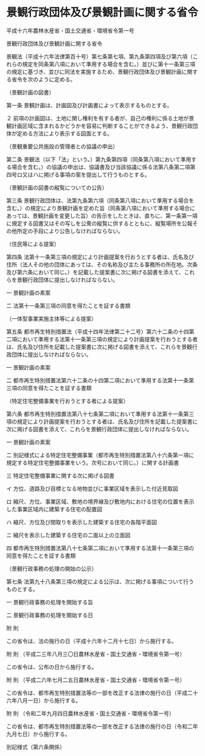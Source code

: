# 景観行政団体及び景観計画に関する省令

平成十六年農林水産省・国土交通省・環境省令第一号

景観行政団体及び景観計画に関する省令

景観法（平成十六年法律第百十号）第七条第七項、第九条第四項及び第六項（これらの規定を同条第八項において準用する場合を含む。）並びに第十一条第三項の規定に基づき、並びに同法を実施するため、景観行政団体及び景観計画に関する省令を次のように定める。

（景観計画の図書）

第一条 景観計画は、計画図及び計画書によって表示するものとする。

２ 前項の計画図は、土地に関し権利を有する者が、自己の権利に係る土地が景観計画区域に含まれるかどうかを容易に判断することができるよう、景観行政団体が定める方法により表示する図面とする。

（景観重要公共施設の管理者との協議の申出）

第二条 景観法（以下「法」という。）第九条第四項（同条第八項において準用する場合を含む。）の協議の申出は、協議書及び当該協議に係る法第八条第二項第四号ロ又はハに掲げる事項の案を提出して行うものとする。

（景観計画の図書の縦覧についての公告）

第三条 景観行政団体は、法第九条第六項（同条第八項において準用する場合を含む。）の規定により景観計画を定めた旨（同条第八項において準用する場合にあっては、景観計画を変更した旨）の告示をしたときは、直ちに、第一条第一項に規定する図書又はその写しを公衆の縦覧に供するとともに、縦覧場所を公報その他所定の手段により公告しなければならない。

（住民等による提案）

第四条 法第十一条第三項の規定により計画提案を行おうとする者は、氏名及び住所（法人その他の団体にあっては、その名称及び主たる事務所の所在地。次条及び第六条において同じ。）を記載した提案書に次に掲げる図書を添えて、これらを景観行政団体に提出しなければならない。

一 景観計画の素案

二 法第十一条第三項の同意を得たことを証する書類

（一体型事業実施主体等による提案）

第五条 都市再生特別措置法（平成十四年法律第二十二号）第六十二条の十四第二項において準用する法第十一条第三項の規定により計画提案を行おうとする者は、氏名及び住所を記載した提案書に次に掲げる図書を添えて、これらを景観行政団体に提出しなければならない。

一 景観計画の素案

二 都市再生特別措置法第六十二条の十四第二項において準用する法第十一条第三項の同意を得たことを証する書類

（特定住宅整備事業を行おうとする者による提案）

第六条 都市再生特別措置法第八十七条第二項において準用する法第十一条第三項の規定により計画提案を行おうとする者は、氏名及び住所を記載した提案書に次に掲げる図書を添えて、これらを景観行政団体に提出しなければならない。

一 景観計画の素案

二 別記様式による特定住宅整備事業（都市再生特別措置法第八十六条第一項に規定する特定住宅整備事業をいう。次号において同じ。）に関する計画書

三 特定住宅整備事業に関する次に掲げる図書

イ 方位、道路及び目標となる地物並びに事業区域を表示した付近見取図

ロ 縮尺、方位、事業区域、敷地の境界線及び敷地内における住宅の位置を表示した事業区域内に建築する住宅の配置図

ハ 縮尺、方位及び間取りを表示した建築する住宅の各階平面図

ニ 縮尺を表示した建築する住宅の二面以上の立面図

四 都市再生特別措置法第八十七条第二項において準用する法第十一条第三項の同意を得たことを証する書類

（景観行政事務の処理の開始の公示）

第七条 法第九十八条第三項の規定による公示は、次に掲げる事項について行うものとする。

一 景観行政事務の処理を開始する旨

二 景観行政事務の処理を開始する日

附 則

この省令は、法の施行の日（平成十六年十二月十七日）から施行する。

附 則 （平成二三年八月三〇日農林水産省・国土交通省・環境省令第一号）

この省令は、公布の日から施行する。

附 則 （平成二六年七月二五日農林水産省・国土交通省・環境省令第一号）

この省令は、都市再生特別措置法等の一部を改正する法律の施行の日（平成二十六年八月一日）から施行する。

附 則 （令和二年九月四日農林水産省・国土交通省・環境省令第一号）

この省令は、都市再生特別措置法等の一部を改正する法律の施行の日（令和二年九月七日）から施行する。

別記様式（第六条関係）

[](/./pict/H16F17003003001_2009171709_001.pdf)
